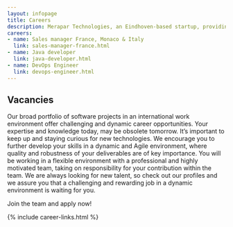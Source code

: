 ```yaml
---
layout: infopage
title: Careers
description: Merapar Technologies, an Eindhoven-based startup, providing software development services within the Telecoms, Media and Technology (TMT) sector, are looking for motivated and self-reliant software developers.
careers:
- name: Sales manager France, Monaco & Italy
  link: sales-manager-france.html
- name: Java developer
  link: java-developer.html
- name: DevOps Engineer
  link: devops-engineer.html
---
```


## Vacancies
Our broad portfolio of software projects in an international work environment offer challenging and dynamic career opportunities. Your expertise and knowledge today, may be obsolete tomorrow. It’s important to keep up and staying curious for new technologies. We encourage you to further develop your skills in a dynamic and Agile environment, where quality and robustness of your deliverables are of key importance. You will be working in a flexible environment with a professional and highly motivated team, taking on responsibility for your contribution within the team. We are always looking for new talent, so check out our profiles and we assure you that a challenging and rewarding job in a dynamic environment is waiting for you.

Join the team and apply now!

{% include career-links.html %}
